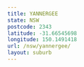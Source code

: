 ```yaml
---
title: YANNERGEE
state: NSW
postcode: 2343
latitude: -31.66545698
longitude: 150.1491418
url: /nsw/yannergee/
layout: suburb
---
```

